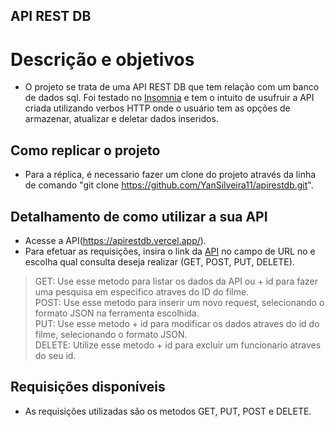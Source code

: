 ##  API REST DB
# Descrição e objetivos
* O projeto se trata de uma API REST DB que tem relação com um banco de dados sql. Foi testado no [Insomnia](https://insomnia.rest/) e tem o intuito de usufruir a API criada utilizando verbos HTTP onde o usuário tem as opções de armazenar, atualizar e deletar dados inseridos.
## Como replicar o projeto
* Para a réplica, é necessario fazer um clone do projeto através da linha de comando "git clone https://github.com/YanSilveira11/apirestdb.git".
## Detalhamento de como utilizar a sua API
* Acesse a API(https://apirestdb.vercel.app/).
* Para efetuar as requisições, insira o link da [API](https://apirestdb.vercel.app/) no campo de URL no e escolha qual consulta deseja realizar (GET, POST, PUT, DELETE). 
> GET: Use esse metodo para listar os dados da API ou + id para fazer uma pesquisa em especifico atraves do ID do filme.\
> POST: Use esse metodo para inserir um novo request, selecionando o formato JSON na ferramenta escolhida.\
> PUT: Use esse metodo + id para modificar os dados atraves do id do filme, selecionando o formato JSON.\
> DELETE: Utilize esse metodo + id para excluir um funcionario atraves do seu id.
## Requisições disponíveis
* As requisições utilizadas são os metodos GET, PUT, POST e DELETE.
